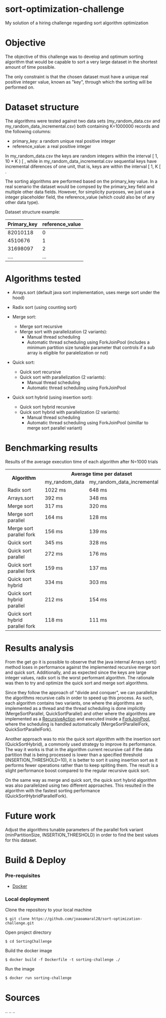 # sort-optimization-challenge
My solution of a hiring challenge regarding sort algorithm optimization

# Objective

The objective of this challenge was to develop and optimum sorting algorithm that would be capable to 
sort a very large dataset in the shortest amount of time possible. 

The only constraint is that the chosen dataset must have a unique real positive integer value, known as "key", through which
the sorting will be performed on. 

# Dataset structure

The algorithms were tested against two data sets (my_random_data.csv and my_random_data_incremental.csv) both containing K=1000000 records and the following columns: 
* primary_key: a random unique real positive integer 
* reference_value: a real positive integer

In my_random_data.csv the keys are random integers within the interval [ 1, 10 * K ) [ , while in my_random_data_incremental.csv sequential keys have incremental diferences of one unit, that is, keys are within the interval [ 1, K [ . 

The sorting algorithms are performed based on the primary_key value. In a real scenario the dataset would be compsed by the primary_key field and multiple other data fields.
However, for simplicity purposes, we just use a integer placeholder field, the reference_value (which could also be of any other data type).  

Dataset structure example: 

| Primary_key  | reference_value|
| ------------- | ------------- |
| 82010118 | 0  |
| 4510676  | 1  |
| 31698097 | 2 | 
| .... | ... |

# Algorithms tested

* Arrays.sort (default java sort implementation, uses merge sort under the hood)
* Radix sort (using counting sort)
* Merge sort:
  * Merge sort recursive
  * Merge sort with parallelization (2 variants):
     * Manual thread scheduling
     * Automatic thread scheduling using ForkJoinPool (includes a minimum partition size tunable parameter that controls if a sub array is eligible for paralelization or not)
* Quick sort:
  * Quick sort recursive
  * Quick sort with parallelization (2 variants):
    * Manual thread scheduling
    * Automatic thread scheduling using ForkJoinPool
  
* Quick sort hybrid (using insertion sort):
  * Quick sort hybrid recursive
  * Quick sort hybrid with parallelization (2 variants):
     * Manual thread scheduling
     * Automatic thread scheduling using ForkJoinPool (simillar to merge sort parallel variant)


# Benchmarking results

Results of the average execution time of each algorithm after N=1000 trials

<!--
| Algorithm | Avg. sorting time | |
| ------------- | ------------- | - |
| Radix sort  | 1022 ms | |
| Arrays.sort | 392 ms| | |
| Merge sort  | 317 ms  | |
| Merge sort parallel  | 164 ms  | |
|Quick Sort| 345 ms | |
| Quick sort hybrid| 334 ms | |
| Quick sort parallel | 272 ms | | 
| Quick sort parallel2 | 159 ms| |
-->

<table>
  <tr>
    <th rowspan="2">Algorithm</th>
    <th colspan="2">Average time per dataset</th>
  </tr>
 <tr> 
  <td> my_random_data </td> 
  <td> my_random_data_incremental </td>
 </tr>
  <tr> 
  <td> Radix sort </td> 
  <td> 1022 ms </td>
  <td> 648 ms </td> 
 </tr>
 </tr>
  <tr> 
  <td> Arrays.sort </td> 
  <td> 392 ms </td>
  <td> 348 ms </td> 
 </tr>
   <tr> 
  <td> Merge sort </td> 
  <td> 317 ms </td>
  <td> 320 ms </td> 
 </tr>
   <tr> 
  <td> Merge sort parallel </td> 
  <td> 164 ms </td>
  <td> 128 ms </td> 
 </tr>
  <tr> 
  <td> Merge sort parallel fork </td> 
  <td> 156 ms </td>
  <td> 139 ms </td> 
 </tr>
    <tr> 
  <td> Quick sort </td> 
  <td> 345 ms </td>
  <td> 328 ms </td> 
 </tr>
 <tr> 
  <td> Quick sort parallel </td> 
  <td> 272 ms </td>
  <td> 176 ms </td> 
 </tr>
 <tr> 
  <td> Quick sort parallel fork </td> 
  <td> 159 ms </td>
  <td> 137 ms </td> 
 </tr>
 <tr> 
  <td> Quick sort hybrid </td> 
  <td> 334 ms </td>
  <td> 303 ms </td> 
 </tr>
 <tr> 
  <td> Quick sort hybrid parallel </td> 
  <td> 212 ms </td>
  <td> 154 ms </td> 
 </tr>
 <tr> 
  <td> Quick sort hybrid parallel fork </td> 
  <td> 118 ms </td>
  <td> 111 ms </td> 
 </tr>

</table>

# Results analysis

From the get go it is possible to observe that the java internal Arrays sort() method loses in performance against the implemented recursive merge sort and quick sort.
Additionally, and as expected since the keys are large integer values, radix sort is the worst performant algorithm. The rationale was then to try and optimize the quick sort and merge sort algorithms. 

Since they follow the approach of "divide and conquer", we can parallelize the algorithms recursive calls in order to speed up this process. As such, each algorithm contains two variants, one where the algorithms are implemented as a thread and the thread scheduling is done implicitly (MergeSortParallel, QuickSortParallel) and other where the algorithms are implemented as a [RecursiveAction](https://docs.oracle.com/javase/8/docs/api/java/util/concurrent/RecursiveAction.html) and executed inside a [ForkJoinPool](https://docs.oracle.com/javase/8/docs/api/java/util/concurrent/ForkJoinPool.html), where the scheduling is handled automatically (MergeSortParallelFork, QuickSortParallelFork). 

Another approach was to mix the quick sort algorithm with the insertion sort (QuickSortHybrid), a commonly used strategy to improve its performance. The way it works is that in the algorithm current recursive call if the data partition that is being processed is lower than a specified threshold (INSERTION_THRESHOLD=10), it is better to sort it using insertion sort as it performs fewer operations rather than to keep spliting them. The result is a slight performance boost compared to the regular recursive quick sort.

On the same way as merge and quick sort, the quick sort hybrid algorithm was also parallelized using two different approaches. This resulted in the algorithm with the fastest sorting performance (QuickSortHybridParallelFork). 

# Future work

Adjust the algorithms tunable parameters of the parallel fork variant (minPartitionSize, INSERTION_THRESHOLD) in order to find the best values for this dataset. 

# Build & Deploy 

### Pre-requisites

* [Docker](https://www.docker.com/get-started)

### Local deployment

Clone the repository to your local machine 

```shell
$ git clone https://github.com/joaoamaral28/sort-optimization-challenge.git
```

Open project directory

```shell
$ cd SortingChallenge
```

Build the docker image

```shell
$ docker build -f Dockerfile -t sorting-challenge ./
```

Run the image

```shell
$ docker run sorting-challenge
```

# Sources

..
..
..

